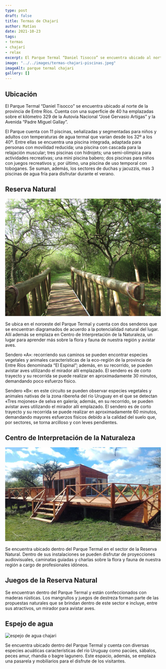```yaml
---
type: post
draft: false
title: Termas de Chajarí
author: Matías
date: 2021-10-23
tags:
- termas
- chajarí
- relax
excerpt: El Parque Termal “Daniel Tisocco” se encuentra ubicado al norte de la provincia de Entre Ríos. Cuenta con una superficie de 40 ha emplazadas sobre el kilómetro 329 de la Autovía Nacional “José Gervasio Artigas” y la Avenida “Padre Miguel Gallay”.
image: "../../images/termas-chajari-piscinas.jpeg"
imageAlt: parque termal chajari
gallery: []
---
```


## Ubicación

El Parque Termal “Daniel Tisocco” se encuentra ubicado al norte de la provincia de Entre Ríos. Cuenta con una superficie de 40 ha emplazadas sobre el kilómetro 329 de la Autovía Nacional “José Gervasio Artigas” y la Avenida “Padre Miguel Gallay”.

El Parque cuenta con 11 piscinas, señalizadas y segmentadas para niños y adultos con temperaturas de agua termal que varían desde los 32º a los 40º. Entre ellas se encuentra una piscina integrada, adaptada para personas con movilidad reducida; una piscina con cascada para la relajación muscular; tres piscinas con hidrojets; una semi-olímpica para actividades recreativas; una mini piscina babero; dos piscinas para niños con juegos recreativos y, por último, una piscina de uso temporal con toboganes. Se suman, además, los sectores de duchas y jacuzzis, mas 3 piscinas de agua fría para disfrutar durante el verano.

## Reserva Natural

![reserva natural termas chajari](../../images/reserva-natural-chajari.jpeg)

Se ubica en el noroeste del Parque Termal y cuenta con dos senderos que se encuentran diagramados de acuerdo a la potencialidad natural del lugar. Allí además se emplaza en Centro de Interpretación de la Naturaleza, un lugar para aprender más sobre la flora y fauna de nuestra región y avistar aves.

Sendero «A»: recorriendo sus caminos se pueden encontrar especies vegetales y animales características de la eco-región de la provincia de Entre Ríos denominada “El Espinal”; además, en su recorrido, se pueden avistar aves utilizando el mirador allí emplazado. El sendero es de corto trayecto y su recorrida se puede realizar en aproximadamente 30 minutos, demandando poco esfuerzo físico.

Sendero «B»: en este circuito se pueden observar especies vegetales y animales nativas de la zona ribereña del río Uruguay en el que se detectan «Tres mojones» de selva en galería; además, en su recorrido, se pueden avistar aves utilizando el mirador allí emplazado. El sendero es de corto trayecto y su recorrida se puede realizar en aproximadamente 60 minutos, demandando mayores esfuerzos físicos debido a la calidad del suelo que, por sectores, se torna arcilloso y con leves pendientes.

## Centro de Interpretación de la Naturaleza

![centro de interpretacion de la naturaleza](../../images/centro-interpretacion-naturaleza.jpeg)

Se encuentra ubicado dentro del Parque Termal en el sector de la Reserva Natural. Dentro de sus instalaciones se pueden disfrutar de proyecciones audiovisuales, caminatas guiadas y charlas sobre la flora y fauna de nuestra región a cargo de profesionales idóneos. 

## Juegos de la Reserva Natural

Se encuentran dentro del Parque Termal y están confeccionados con maderas rústicas. Los mangrullos y juegos de destreza forman parte de las propuestas naturales que se brindan dentro de este sector e incluye, entre sus atractivos, un mirador para avistar aves.

## Espejo de agua

![espejo de agua chajari](../../images/ojo-de-agua-termas-chajari.png)

Se encuentra ubicado dentro del Parque Termal y cuenta con diversas especies acuáticas características del río Uruguay como pacúes, sábalos, peces amur, rhandia o bagre lagunero. Este espacio, además, se emplaza una pasarela y mobiliarios para el disfrute de los visitantes.